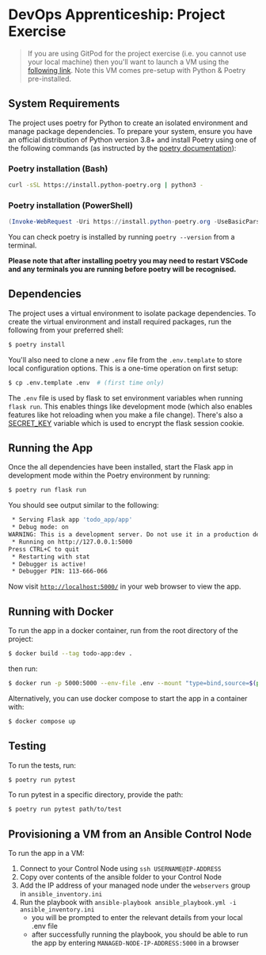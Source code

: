 # DevOps Apprenticeship: Project Exercise

> If you are using GitPod for the project exercise (i.e. you cannot use your local machine) then you'll want to launch a VM using the [following link](https://gitpod.io/#https://github.com/CorndelWithSoftwire/DevOps-Course-Starter). Note this VM comes pre-setup with Python & Poetry pre-installed.

## System Requirements

The project uses poetry for Python to create an isolated environment and manage package dependencies. To prepare your system, ensure you have an official distribution of Python version 3.8+ and install Poetry using one of the following commands (as instructed by the [poetry documentation](https://python-poetry.org/docs/#system-requirements)):

### Poetry installation (Bash)

```bash
curl -sSL https://install.python-poetry.org | python3 -
```

### Poetry installation (PowerShell)

```powershell
(Invoke-WebRequest -Uri https://install.python-poetry.org -UseBasicParsing).Content | py -
```

You can check poetry is installed by running `poetry --version` from a terminal.

**Please note that after installing poetry you may need to restart VSCode and any terminals you are running before poetry will be recognised.**

## Dependencies

The project uses a virtual environment to isolate package dependencies. To create the virtual environment and install required packages, run the following from your preferred shell:

```bash
$ poetry install
```

You'll also need to clone a new `.env` file from the `.env.template` to store local configuration options. This is a one-time operation on first setup:

```bash
$ cp .env.template .env  # (first time only)
```

The `.env` file is used by flask to set environment variables when running `flask run`. This enables things like development mode (which also enables features like hot reloading when you make a file change). There's also a [SECRET_KEY](https://flask.palletsprojects.com/en/2.3.x/config/#SECRET_KEY) variable which is used to encrypt the flask session cookie.

## Running the App

Once the all dependencies have been installed, start the Flask app in development mode within the Poetry environment by running:

```bash
$ poetry run flask run
```

You should see output similar to the following:

```bash
 * Serving Flask app 'todo_app/app'
 * Debug mode: on
WARNING: This is a development server. Do not use it in a production deployment. Use a production WSGI server instead.
 * Running on http://127.0.0.1:5000
Press CTRL+C to quit
 * Restarting with stat
 * Debugger is active!
 * Debugger PIN: 113-666-066
```

Now visit [`http://localhost:5000/`](http://localhost:5000/) in your web browser to view the app.

## Running with Docker

To run the app in a docker container, run from the root directory of the project:

```bash
$ docker build --tag todo-app:dev .
```

then run:

```bash
$ docker run -p 5000:5000 --env-file .env --mount "type=bind,source=$(pwd)/todo_app,target=/opt/app/todo_app" todo-app:dev
```

Alternatively, you can use docker compose to start the app in a container with:

```bash
$ docker compose up
```

## Testing

To run the tests, run:

```bash
$ poetry run pytest
```

To run pytest in a specific directory, provide the path:

```bash
$ poetry run pytest path/to/test
```

## Provisioning a VM from an Ansible Control Node

To run the app in a VM:

1. Connect to your Control Node using `ssh USERNAME@IP-ADDRESS`
2. Copy over contents of the ansible folder to your Control Node
3. Add the IP address of your managed node under the `webservers` group in `ansible_inventory.ini`
4. Run the playbook with `ansible-playbook ansible_playbook.yml -i ansible_inventory.ini`
   - you will be prompted to enter the relevant details from your local .env file
   - after successfully running the playbook, you should be able to run the app by entering `MANAGED-NODE-IP-ADDRESS:5000` in a browser
